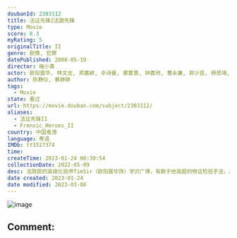 ```yaml
---
doubanId: 2303112
title: 法证先锋2法證先鋒
type: Movie
score: 8.3
myRating: 5
originalTitle: II
genre: 剧情, 犯罪
datePublished: 2008-05-19
director: 梅小青
actor: 欧阳震华, 林文龙, 郑嘉颖, 佘诗曼, 蒙嘉慧, 钟嘉欣, 曹永廉, 郭少芸, 杨思琦, 李忠希, 乐瞳, 黄嘉乐, 陈少邦, 傅剑虹, 夏玉麟, 张松枝, 李海生, 惠英红, 河国荣, 麦嘉伦, 邵凯丽, 蒲茗蓝, 梁竞徽, 杨秀惠, 陈志健, 吴香伦, 李冈龙, 邓永健, 钟志光, 游莨维, 温裕红, 李雨阳, 祝文君, 沈可欣, 欧瑞伟, 张颕康, 彭皓锋, 赵乐贤, 张智轩, 郑俊弘, 袁伟豪, 阮儿, 罗乐林, 高钧贤, 曾伟权, 鲁振顺, 黄祥兴, 林敬刚, 黄智贤, 李成昌, 郭锋, 蒋志光, 黎诺懿, 岑洁仪, 李亚男, 谭王鸿, 叶凯茵, 周宝霖, 蔡康年, 郑世豪, 陈佩思, 傅日伽, 梁证嘉, 黄子恒, 马菀迎, 甄志强, 古明华, 谷峰, 尹诗沛
author: 陈静仪, 蔡婷婷
tags:
  - Movie
state: 看过
url: https://movie.douban.com/subject/2303112/
aliases:
  - 法证先锋II
  - Frensic_Heroes_II
country: 中国香港
language: 粤语
IMDb: tt1527374
time: 
createTime: 2023-01-24 00:30:54
collectionDate: 2022-05-09
desc: 法政部的高级化验师TimSir（欧阳震华饰）学识广博，有赖于他高超的物证检验手法，屡破奇案。手下兼好友阿Sam（林文龙饰）亦是一名出色的法医，最近他准备和相恋多年的女友汀汀（钟嘉欣饰）正准备结...
date created: 2023-01-24
date modified: 2023-03-08
---
```


![image](p2372489263.jpg)

Comment:
---
